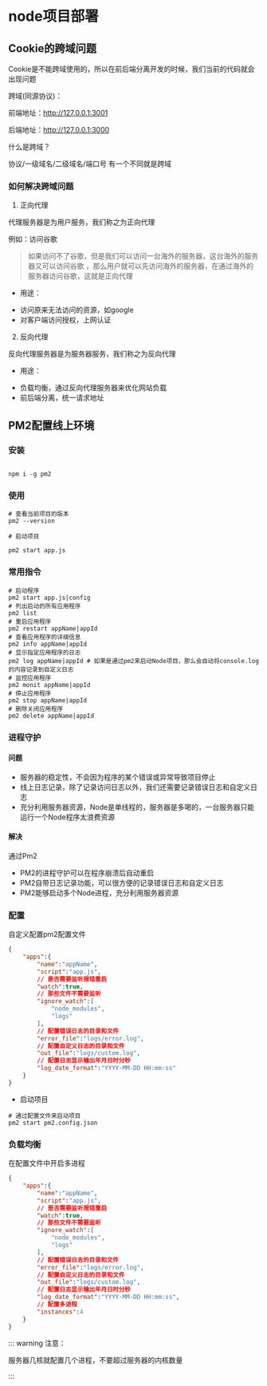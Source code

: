 # node项目部署

## Cookie的跨域问题
Cookie是不能跨域使用的，所以在前后端分离开发的时候，我们当前的代码就会出现问题

跨域(同源协议)：

前端地址：http://127.0.0.1:3001

后端地址：http://127.0.0.1:3000

什么是跨域？

协议/一级域名/二级域名/端口号 有一个不同就是跨域

### 如何解决跨域问题

1. 正向代理

代理服务器是为用户服务，我们称之为正向代理

例如：访问谷歌

> 如果访问不了谷歌，但是我们可以访问一台海外的服务器，这台海外的服务器又可以访问谷歌
，那么用户就可以先访问海外的服务器，在通过海外的服务器访问谷歌，这就是正向代理

* 用途：
- 访问原来无法访问的资源，如google
- 对客户端访问授权，上网认证

2. 反向代理

反向代理服务器是为服务器服务，我们称之为反向代理

* 用途：
- 负载均衡，通过反向代理服务器来优化网站负载
- 前后端分离，统一请求地址

## PM2配置线上环境

### 安装

```shell

npm i -g pm2

```

### 使用

```shell
# 查看当前项目的版本
pm2 --version

# 启动项目

pm2 start app.js

```
### 常用指令

```shell
# 启动程序
pm2 start app.js|config
# 列出启动的所有应用程序
pm2 list
# 重启应用程序
pm2 restart appName|appId
# 查看应用程序的详细信息
pm2 info appName|appId
# 显示指定应用程序的日志
pm2 log appName|appId # 如果是通过pm2来启动Node项目，那么会自动将console.log的内容记录到自定义日志
# 监控应用程序
pm2 monit appName|appId
# 停止应用程序
pm2 stop appName|appId
# 删除关闭应用程序
pm2 delete appName|appId

```

### 进程守护

#### 问题
* 服务器的稳定性，不会因为程序的某个错误或异常导致项目停止
* 线上日志记录，除了记录访问日志以外，我们还需要记录错误日志和自定义日志
* 充分利用服务器资源，Node是单线程的，服务器是多喝的，一台服务器只能运行一个Node程序太浪费资源

#### 解决

通过Pm2
* PM2的进程守护可以在程序崩溃后自动重启
* PM2自带日志记录功能，可以很方便的记录错误日志和自定义日志
* PM2能够启动多个Node进程，充分利用服务器资源

### 配置

自定义配置pm2配置文件

```json
{
    "apps":{
        "name":"appName",
        "script":"app.js",
        // 是否需要监听报错重启
        "watch":true,
        // 那些文件不需要监听
        "ignore_watch":[
            "node_modules",
            "logs"
        ],
        // 配置错误日志的目录和文件
        "error_file":"logs/error.log",
        // 配置自定义日志的目录和文件
        "out_file":"logs/custom.log",
        // 配置日志显示输出年月日时分秒
        "log_date_format":"YYYY-MM-DD HH:mm:ss"
    }
}

```

* 启动项目

```shell
# 通过配置文件来启动项目
pm2 start pm2.config.json

```

### 负载均衡

在配置文件中开启多进程

```json
{
    "apps":{
        "name":"appName",
        "script":"app.js",
        // 是否需要监听报错重启
        "watch":true,
        // 那些文件不需要监听
        "ignore_watch":[
            "node_modules",
            "logs"
        ],
        // 配置错误日志的目录和文件
        "error_file":"logs/error.log",
        // 配置自定义日志的目录和文件
        "out_file":"logs/custom.log",
        // 配置日志显示输出年月日时分秒
        "log_date_format":"YYYY-MM-DD HH:mm:ss",
        // 配置多进程
        "instances":4
    }
}

```
::: warning 注意：

服务器几核就配置几个进程，不要超过服务器的内核数量

:::